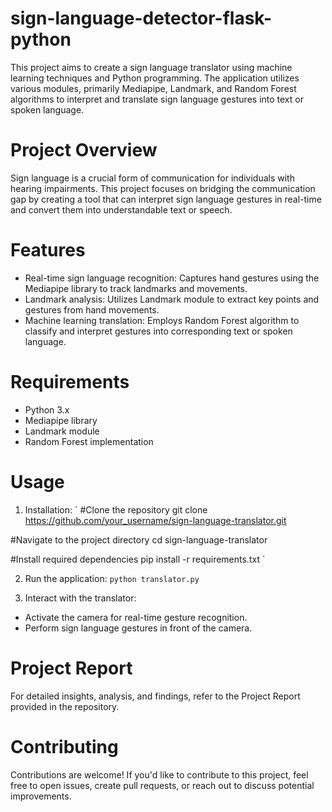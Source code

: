 # sign-language-detector-flask-python
This project aims to create a sign language translator using machine learning techniques and Python programming. The application utilizes various modules, primarily Mediapipe, Landmark, and Random Forest algorithms to interpret and translate sign language gestures into text or spoken language.

# Project Overview
Sign language is a crucial form of communication for individuals with hearing impairments. This project focuses on bridging the communication gap by creating a tool that can interpret sign language gestures in real-time and convert them into understandable text or speech.

# Features
- Real-time sign language recognition: Captures hand gestures using the Mediapipe library to track landmarks and movements.
- Landmark analysis: Utilizes Landmark module to extract key points and gestures from hand movements.
- Machine learning translation: Employs Random Forest algorithm to classify and interpret gestures into corresponding text or spoken language.

# Requirements
- Python 3.x
- Mediapipe library
- Landmark module
- Random Forest implementation

# Usage
1. Installation:
`
#Clone the repository
git clone https://github.com/your_username/sign-language-translator.git

#Navigate to the project directory
cd sign-language-translator

#Install required dependencies
pip install -r requirements.txt
`

2. Run the application:
`
python translator.py
`

3. Interact with the translator:
  - Activate the camera for real-time gesture recognition.
  - Perform sign language gestures in front of the camera.

# Project Report
For detailed insights, analysis, and findings, refer to the Project Report provided in the repository.

# Contributing
Contributions are welcome! If you'd like to contribute to this project, feel free to open issues, create pull requests, or reach out to discuss potential improvements.
